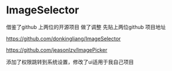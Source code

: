 # ImageSelector
借鉴了github 上两位的开源项目 做了调整   先贴上两位github 项目地址 

https://github.com/donkingliang/ImageSelector


https://github.com/jeasonlzy/ImagePicker

添加了权限跳转到系统设置，修改了ui适用于我自己项目  

